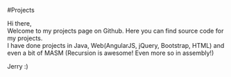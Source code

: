 #Projects

Hi there,  <br> Welcome to my projects page on Github. Here you can find source code for my projects. <br> 
I have done projects in Java, Web(AngularJS, jQuery, Bootstrap, HTML) and even a bit of MASM (Recursion is awesome! Even more so in assembly!) 

Jerry :)

